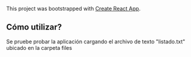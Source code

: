 This project was bootstrapped with [Create React App](https://github.com/facebook/create-react-app).

## Cómo utilizar?

Se pruebe probar la aplicación cargando el archivo de texto "listado.txt" ubicado en la carpeta files